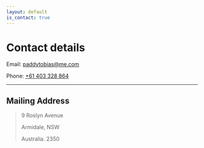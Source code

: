 ```yaml
---
layout: default
is_contact: true
---
```

# Contact details

Email: [paddytobias@me.com](mailto:paddytobias@me.com)

Phone: [+61 403 328 864](tel:+61-403328864)

---

## Mailing Address

> 9 Roslyn Avenue
>
> Armidale, NSW
>
> Australia. 2350

